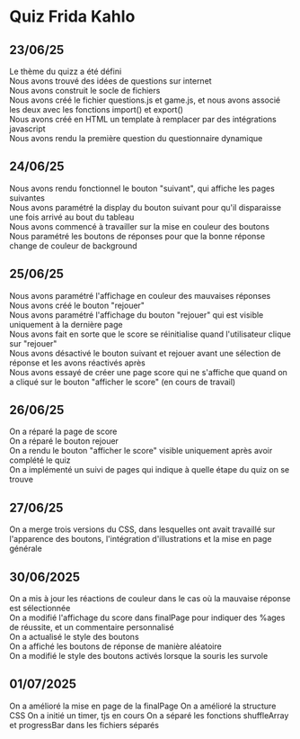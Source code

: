 # Quiz Frida Kahlo
## 23/06/25
Le thème du quizz a été défini\
Nous avons trouvé des idées de questions sur internet\
Nous avons construit le socle de fichiers\
Nous avons créé le fichier questions.js et game.js, et nous avons associé les deux avec les fonctions import() et export()\
Nous avons créé en HTML un template à remplacer par des intégrations javascript\
Nous avons rendu la première question du questionnaire dynamique
## 24/06/25
Nous avons rendu fonctionnel le bouton "suivant", qui affiche les pages suivantes\
Nous avons paramétré la display du bouton suivant pour qu'il disparaisse une fois arrivé au bout du tableau\
Nous avons commencé à travailler sur la mise en couleur des boutons\
Nous paramétré les boutons de réponses pour que la bonne réponse change de couleur de background
## 25/06/25
Nous avons paramétré l'affichage en couleur des mauvaises réponses\
Nous avons créé le bouton "rejouer"\
Nous avons paramétré l'affichage du bouton "rejouer" qui est visible uniquement à la dernière page\
Nous avons fait en sorte que le score se réinitialise quand l'utilisateur clique sur "rejouer"\
Nous avons désactivé le bouton suivant et rejouer avant une sélection de réponse et les avons réactivés après\
Nous avons essayé de créer une page score qui ne s'affiche que quand on a cliqué sur le bouton "afficher le score" (en cours de travail)
##  26/06/25
On a réparé la page de score\
On a réparé le bouton rejouer\
On a rendu le bouton "afficher le score" visible uniquement après avoir complété le quiz\
On a implémenté un suivi de pages qui indique à quelle étape du quiz on se trouve
## 27/06/25
On a merge trois versions du CSS, dans lesquelles ont avait travaillé sur l'apparence des boutons, l'intégration d'illustrations et la mise en page générale
## 30/06/2025
On a mis à jour les réactions de couleur dans le cas où la mauvaise réponse est sélectionnée\
On a modifié l'affichage du score dans finalPage pour indiquer des %ages de réussite, et un commentaire personnalisé\
On a actualisé le style des boutons\
On a affiché les boutons de réponse de manière aléatoire\
On a modifié le style des boutons activés lorsque la souris les survole
## 01/07/2025
On a amélioré la mise en page de la finalPage
On a amélioré la structure CSS
On a initié un timer, tjs en cours
On a séparé les fonctions shuffleArray et progressBar dans les fichiers séparés
